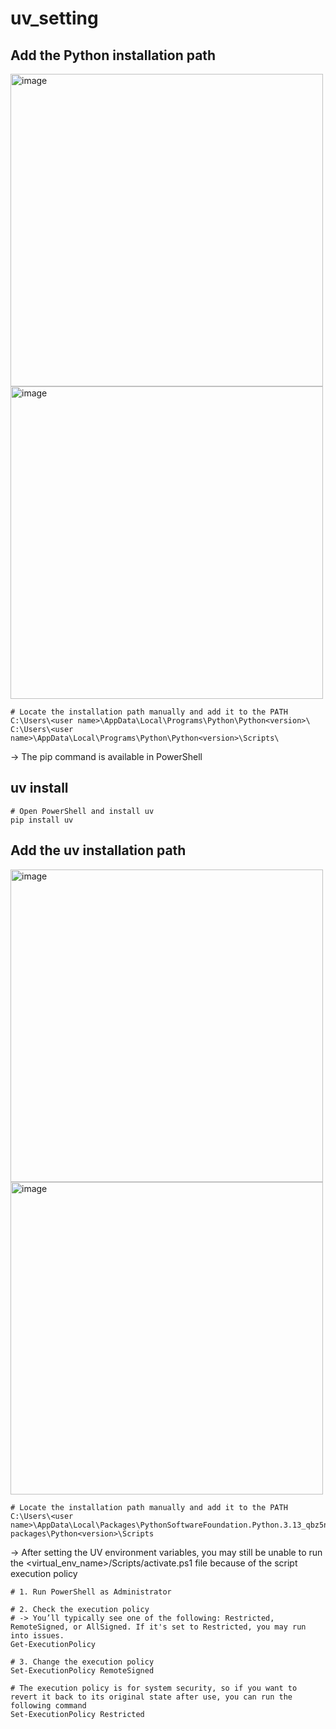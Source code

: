 # uv_setting

## Add the Python installation path

<img width="500" height="500" alt="image" src="https://github.com/user-attachments/assets/5744c020-eea7-4435-acf5-cdf695a98403" />

<img width="500" height="500" alt="image" src="https://github.com/user-attachments/assets/1a81911c-bac8-41d3-aa05-14bcd05dd68c" />

```
# Locate the installation path manually and add it to the PATH
C:\Users\<user name>\AppData\Local\Programs\Python\Python<version>\
C:\Users\<user name>\AppData\Local\Programs\Python\Python<version>\Scripts\
```

-> The pip command is available in PowerShell

## uv install

```
# Open PowerShell and install uv
pip install uv
```

## Add the uv installation path

<img width="500" height="500" alt="image" src="https://github.com/user-attachments/assets/5744c020-eea7-4435-acf5-cdf695a98403" />

<img width="500" height="500" alt="image" src="https://github.com/user-attachments/assets/6fd2d750-795e-47cd-86c7-9c78d5d23dd1" />

```
# Locate the installation path manually and add it to the PATH
C:\Users\<user name>\AppData\Local\Packages\PythonSoftwareFoundation.Python.3.13_qbz5n2kfra8p0\LocalCache\local-packages\Python<version>\Scripts
```

-> After setting the UV environment variables, you may still be unable to run the <virtual_env_name>/Scripts/activate.ps1 file because of the script execution policy
```
# 1. Run PowerShell as Administrator

# 2. Check the execution policy
# -> You’ll typically see one of the following: Restricted, RemoteSigned, or AllSigned. If it's set to Restricted, you may run into issues.
Get-ExecutionPolicy

# 3. Change the execution policy
Set-ExecutionPolicy RemoteSigned

# The execution policy is for system security, so if you want to revert it back to its original state after use, you can run the following command
Set-ExecutionPolicy Restricted
```
